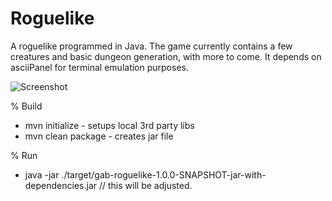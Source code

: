 # Roguelike

A roguelike programmed in Java. The game currently contains a few creatures and basic dungeon generation, with more to come. It depends on asciiPanel for terminal emulation purposes.

![Screenshot](https://jellepelgrims.com/img/workshop_gamedev_part4.png)

% Build

* mvn initialize - setups local 3rd party libs
* mvn clean package - creates jar file

% Run
* java -jar ./target/gab-roguelike-1.0.0-SNAPSHOT-jar-with-dependencies.jar // this will be adjusted.
